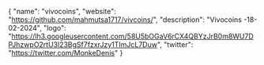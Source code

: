   {
  "name": "vivocoins",
  "website": "https://github.com/mahmutsa1717/vivcoins/",
  "description": "Vivocoins -18-02-2024",
  "logo": "https://lh3.googleusercontent.com/58U5bOGaV6rCX4QBYzJrB0m8WU7DPJhzwpO2rtU3l23BgSf7fzxrJzy1TImJcL7Duw",
  "twitter": "https://twitter.com/MonkeDenis"
}
